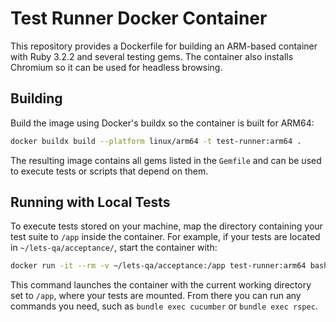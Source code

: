 # Test Runner Docker Container

This repository provides a Dockerfile for building an ARM-based container
with Ruby 3.2.2 and several testing gems. The container also installs
Chromium so it can be used for headless browsing.

## Building

Build the image using Docker's buildx so the container is built for ARM64:

```bash
docker buildx build --platform linux/arm64 -t test-runner:arm64 .
```

The resulting image contains all gems listed in the `Gemfile` and can be
used to execute tests or scripts that depend on them.

## Running with Local Tests

To execute tests stored on your machine, map the directory containing
your test suite to `/app` inside the container. For example, if your
tests are located in `~/lets-qa/acceptance/`, start the container with:

```bash
docker run -it --rm -v ~/lets-qa/acceptance:/app test-runner:arm64 bash
```

This command launches the container with the current working directory set
to `/app`, where your tests are mounted. From there you can run any
commands you need, such as `bundle exec cucumber` or `bundle exec rspec`.
